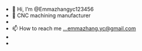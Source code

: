 - 👋 Hi, I’m @Emmazhangyc123456
- 👀  CNC machining manufacturer
- 
- 📫 How to reach me ...emmazhang.yc@gmail.com
- 
- 

<!---
Emmazhangyc123456/Emmazhangyc123456 is a ✨ special ✨ repository because its `README.md` (this file) appears on your GitHub profile.
You can click the Preview link to take a look at your changes.
--->
